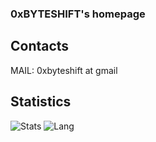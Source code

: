 ### 0xBYTESHIFT's homepage

<!--
**0xBYTESHIFT/0xBYTESHIFT** is a ✨ _special_ ✨ repository because its `README.md` (this file) appears on your GitHub profile.

Here are some ideas to get you started:

- 🔭 I’m currently working on ...
- 🌱 I’m currently learning ...
- 👯 I’m looking to collaborate on ...
- 🤔 I’m looking for help with ...
- 💬 Ask me about ...
- 📫 How to reach me: ...
- 😄 Pronouns: ...
- ⚡ Fun fact: ...
-->
## Contacts
MAIL: 0xbyteshift at gmail

## Statistics
![Stats](https://github-readme-stats.vercel.app/api?username=0xbyteshift&theme=gruvbox)
![Lang](https://github-readme-stats.vercel.app/api/top-langs/?username=0xbyteshift&theme=gruvbox&layout=compact)
